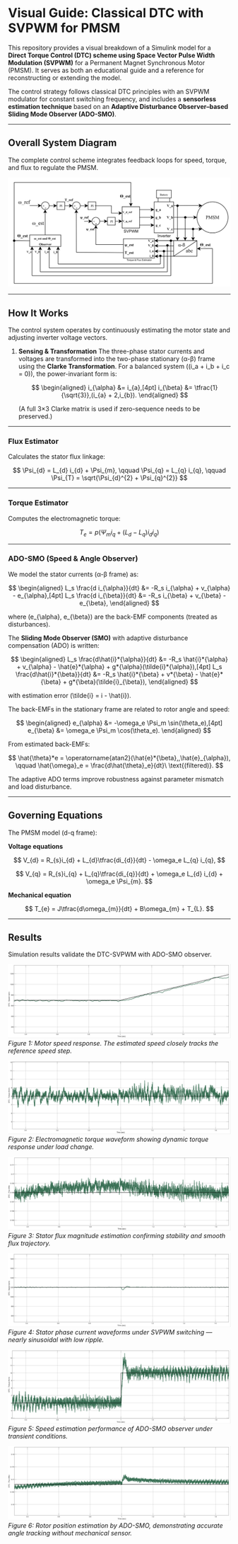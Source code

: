 # Visual Guide: Classical DTC with SVPWM for PMSM

This repository provides a visual breakdown of a Simulink model for a **Direct Torque Control (DTC) scheme using Space Vector Pulse Width Modulation (SVPWM)** for a Permanent Magnet Synchronous Motor (PMSM). It serves as both an educational guide and a reference for reconstructing or extending the model.

The control strategy follows classical DTC principles with an SVPWM modulator for constant switching frequency, and includes a **sensorless estimation technique** based on an **Adaptive Disturbance Observer–based Sliding Mode Observer (ADO-SMO)**.

---

## Overall System Diagram

The complete control scheme integrates feedback loops for speed, torque, and flux to regulate the PMSM.

![Overall System Diagram](Images/01_overall_system.png)

---


## How It Works

The control system operates by continuously estimating the motor state and adjusting inverter voltage vectors.

1. **Sensing & Transformation**
   The three-phase stator currents and voltages are transformed into the two-phase stationary (α-β) frame using the **Clarke Transformation**. For a balanced system ((i_a + i_b + i_c = 0)), the power-invariant form is:

   $$
   \begin{aligned}
   i_{\alpha} &= i_{a},[4pt]
   i_{\beta}  &= \tfrac{1}{\sqrt{3}},(i_{a} + 2,i_{b}).
   \end{aligned}
   $$

   (A full 3×3 Clarke matrix is used if zero-sequence needs to be preserved.)

---

### Flux Estimator

Calculates the stator flux linkage:

$$
\Psi_{d} = L_{d} i_{d} + \Psi_{m}, \qquad
\Psi_{q} = L_{q} i_{q}, \qquad
\Psi_{T} = \sqrt{\Psi_{d}^{2} + \Psi_{q}^{2}}
$$

---

### Torque Estimator

Computes the electromagnetic torque:

$$
T_{e} = p \big(\Psi_{m} i_{q} + (L_{d} - L_{q}) i_{d} i_{q}\big)
$$

---

### ADO-SMO (Speed & Angle Observer)

We model the stator currents (α-β frame) as:

$$
\begin{aligned}
L_s \frac{d i_{\alpha}}{dt} &= -R_s i_{\alpha} + v_{\alpha} - e_{\alpha},[4pt]
L_s \frac{d i_{\beta}}{dt}  &= -R_s i_{\beta} + v_{\beta} - e_{\beta},
\end{aligned}
$$

where (e_{\alpha}, e_{\beta}) are the back-EMF components (treated as disturbances).

The **Sliding Mode Observer (SMO)** with adaptive disturbance compensation (ADO) is written:

$$
\begin{aligned}
L_s \frac{d\hat{i}*{\alpha}}{dt} &= -R_s \hat{i}*{\alpha} + v_{\alpha} - \hat{e}*{\alpha} + g*{\alpha}(\tilde{i}*{\alpha}),[4pt]
L_s \frac{d\hat{i}*{\beta}}{dt}  &= -R_s \hat{i}*{\beta}  + v*{\beta} - \hat{e}*{\beta}  + g*{\beta}(\tilde{i}_{\beta}),
\end{aligned}
$$

with estimation error (\tilde{i} = i - \hat{i}).

The back-EMFs in the stationary frame are related to rotor angle and speed:

$$
\begin{aligned}
e_{\alpha} &= -\omega_e \Psi_m \sin(\theta_e),[4pt]
e_{\beta}  &=  \omega_e \Psi_m \cos(\theta_e).
\end{aligned}
$$

From estimated back-EMFs:

$$
\hat{\theta}*e = \operatorname{atan2}(\hat{e}*{\beta},,\hat{e}_{\alpha}),
\qquad
\hat{\omega}_e = \frac{d\hat{\theta}_e}{dt}\ \text{(filtered)}.
$$

The adaptive ADO terms improve robustness against parameter mismatch and load disturbance.

---

## Governing Equations

The PMSM model (d-q frame):

**Voltage equations**

$$
V_{d} = R_{s}i_{d} + L_{d}\tfrac{di_{d}}{dt} - \omega_e L_{q} i_{q},
$$

$$
V_{q} = R_{s}i_{q} + L_{q}\tfrac{di_{q}}{dt} + \omega_e L_{d} i_{d} + \omega_e \Psi_{m}.
$$

**Mechanical equation**

$$
T_{e} = J\tfrac{d\omega_{m}}{dt} + B\omega_{m} + T_{L}.
$$

---

## Results

Simulation results validate the DTC-SVPWM with ADO-SMO observer.

![Results\_1a](Images/7b.png)
*Figure 1: Motor speed response. The estimated speed closely tracks the reference speed step.*

![Results\_1b](Images/8b.png)
*Figure 2: Electromagnetic torque waveform showing dynamic torque response under load change.*

![Results\_1c](Images/9b.png)
*Figure 3: Stator flux magnitude estimation confirming stability and smooth flux trajectory.*

![Results\_2a](Images/10b.png)
*Figure 4: Stator phase current waveforms under SVPWM switching — nearly sinusoidal with low ripple.*

![Results\_2b](Images/11b.png)
*Figure 5: Speed estimation performance of ADO-SMO observer under transient conditions.*

![Results\_2c](Images/12b.png)
*Figure 6: Rotor position estimation by ADO-SMO, demonstrating accurate angle tracking without mechanical sensor.*
